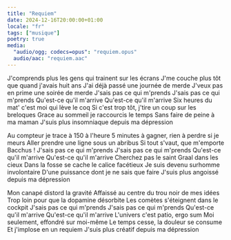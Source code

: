 ```yaml
---
title: "Requiem"
date: 2024-12-16T20:00:00+01:00
locale: "fr"
tags: ["musique"]
poetry: true
media:
  "audio/ogg; codecs=opus": "requiem.opus"
  audio/aac: "requiem.aac"
---
```

J'comprends plus les gens qui trainent sur les écrans
J'me couche plus tôt que quand j'avais huit ans
J'ai déjà passé une journée de merde
J'veux pas en prime une soirée de merde
J'sais pas ce qui m'prends 
J'sais pas ce qui m'prends 
Qu'est-ce qu'il m'arrive
Qu'est-ce qu'il m'arrive
Six heures du mat' c'est moi qui lève le coq
Si c'est trop tôt, j'tire un coup sur les breloques
Grace au sommeil je raccourcis le temps
Sans faire de peine à ma maman
J'suis plus insomniaque depuis ma dépression

Au compteur je trace à 150 à l'heure
5 minutes à gagner, rien à perdre si je meurs
Aller prendre une ligne sous un abribus
Si tout s'vaut, que m'emporte Bacchus !
J'sais pas ce qui m'prends 
J'sais pas ce qui m'prends 
Qu'est-ce qu'il m'arrive
Qu'est-ce qu'il m'arrive
Cherchez pas le saint Graal dans les cieux
Dans la fosse se cache le calice facétieux
Je suis devenu surhomme involontaire
D'une puissance dont je ne sais que faire
J'suis plus angoissé depuis ma dépression

Mon canapé distord la gravité
Affaissé au centre du trou noir de mes idées
Trop loin pour que la dopamine désorbite
Les comètes s'éteignent dans le cockpit
J'sais pas ce qui m'prends 
J'sais pas ce qui m'prends 
Qu'est-ce qu'il m'arrive
Qu'est-ce qu'il m'arrive
L'univers c'est patio, ergo sum
Moi seulement, effondré sur moi-même
Le temps cesse, la douleur se consume
Et j'implose en un requiem
J'suis plus créatif depuis ma dépression
